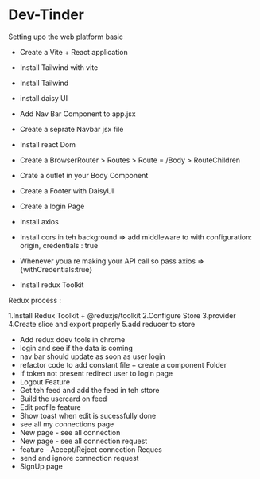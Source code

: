 # Dev-Tinder

Setting upo the web platform basic

- Create a Vite + React application
- Install Tailwind with vite
- Install Tailwind
- install daisy UI
- Add Nav Bar Component to app.jsx
- Create a seprate Navbar jsx file
- Install react Dom
- Create a BrowserRouter > Routes > Route = /Body > RouteChildren
- Crate a outlet in your Body Component
- Create a Footer with DaisyUI
- Create a login Page
- Install axios
- Install cors in teh background => add middleware to with configuration: origin, credentials : true
- Whenever youa re making your API call so pass axios => {withCredentials:true}

- Install redux Toolkit

Redux process :

1.Install Redux Toolkit + @reduxjs/toolkit
2.Configure Store
3.provider
4.Create slice and export properly
5.add reducer to store

- Add redux ddev tools in chrome
- login and see if the data is coming
- nav bar should update as soon as user login
- refactor code to add constant file + create a component Folder
- If token not present redirect user to login page
- Logout Feature
- Get teh feed and add the feed in teh sttore
- Build the usercard on feed
- Edit profile feature
- Show toast when edit is sucessfully done
- see all my connections page
- New page - see all connection
- New page - see all connection request
- feature - Accept/Reject connection Reques
- send and ignore connection request
- SignUp page
